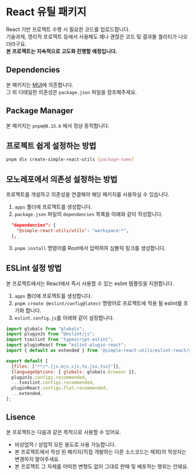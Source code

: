 # React 유틸 패키지
React 기반 프로젝트 수행 시 필요한 코드를 업로드합니다.  
기술과제, 영리적 프로젝트 등에서 사용해도 꽤나 괜찮은 코드 및 결과물 퀄리티가 나오더라구요.  
**본 프로젝트는 지속적으로 고도화 진행할 예정입니다.**

## Dependencies
본 패키지는 [MUI](https://mui.com/)에 의존합니다.  
그 외 디테일한 의존성은 `package.json` 파일을 참조해주세요.

## Package Manager
본 패키지는 `pnpm@8.15.6` 에서 정상 동작합니다.

## 프로젝트 쉽게 설정하는 방법
```sh
pnpm dlx create-simple-react-utils [package-name]
```

## 모노레포에서 의존성 설정하는 방법
프로젝트를 개설하고 의존성을 연결해야 해당 패키지를 사용하실 수 있습니다.  
1. `apps` 폴더에 프로젝트를 생성합니다.
2. `package.json` 파일의 `dependencies` 목록을 아래와 같이 작성합니다.
```json
  "dependencies": {
    "@simple-react-utils/utils": "workspace:*",
  },
```
3. `pnpm install` 명령어를 Root에서 입력하여 심볼릭 링크를 생성합니다.

## ESLint 설정 방법
본 프로젝트에서는 React에서 즉시 사용할 수 있는 eslint 템플릿을 지원합니다.  
1. `apps` 폴더에 프로젝트를 생성합니다.
2. `pnpm create @eslint/config@latest` 명령어로 프로젝트에 적용 될 eslint를 초기화 합니다.
3. `eslint.config.js`를 아래와 같이 설정합니다.
```js
import globals from "globals";
import pluginJs from "@eslint/js";
import tseslint from "typescript-eslint";
import pluginReact from "eslint-plugin-react";
import { default as extended } from '@simple-react-utils/eslint-react/react-esm.mjs';

export default [
  {files: ["**/*.{js,mjs,cjs,ts,jsx,tsx}"]},
  {languageOptions: { globals: globals.browser }},
  pluginJs.configs.recommended,
  ...tseslint.configs.recommended,
  pluginReact.configs.flat.recommended,
  ...extended,
];
```

## Lisence
본 프로젝트는 다음과 같은 목적으로 사용할 수 있어요.
- 비상업적 / 상업적 모든 용도로 사용 가능합니다.
- 본 프로젝트에서 작성 된 패키지(직접 개발하는 다른 소스코드는 제외)의 작성자는 변경하지 말아주세요.
- 본 프로젝트 그 자체를 어떠한 변형도 없이 그대로 판매 및 배포하는 행위는 안돼요.
  